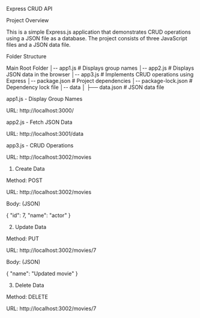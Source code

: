 Express CRUD API

Project Overview

This is a simple Express.js application that demonstrates CRUD operations using a JSON file as a database. The project consists of three JavaScript files and a JSON data file.

Folder Structure

Main Root Folder
│-- app1.js  # Displays group names
│-- app2.js  # Displays JSON data in the browser
│-- app3.js  # Implements CRUD operations using Express
│-- package.json  # Project dependencies
│-- package-lock.json  # Dependency lock file
│-- data
│   ├── data.json  # JSON data file


app1.js - Display Group Names

URL: http://localhost:3000/

app2.js - Fetch JSON Data

URL: http://localhost:3001/data

app3.js - CRUD Operations

URL: http://localhost:3002/movies


1. Create Data

Method: POST

URL: http://localhost:3002/movies

Body: (JSON)

{ "id": 7, "name": "actor" }

2. Update Data

Method: PUT

URL: http://localhost:3002/movies/7

Body: (JSON)

{ "name": "Updated movie" }

3. Delete Data

Method: DELETE

URL: http://localhost:3002/movies/7
